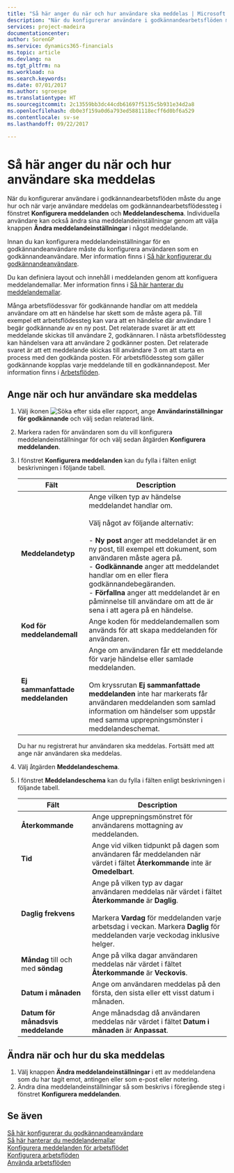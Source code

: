```yaml
---
title: "Så här anger du när och hur användare ska meddelas | Microsoft Docs"
description: "När du konfigurerar användare i godkännandearbetsflöden måste du ange hur och när varje användare meddelas om godkännandearbetsflödessteg i fönstret Konfigurera meddelanden och Meddelandeschema. Individuella användare kan också ändra sina meddelandeinställningar genom att välja knappen Ändra meddelandeinställningar i något meddelande."
services: project-madeira
documentationcenter: 
author: SorenGP
ms.service: dynamics365-financials
ms.topic: article
ms.devlang: na
ms.tgt_pltfrm: na
ms.workload: na
ms.search.keywords: 
ms.date: 07/01/2017
ms.author: sgroespe
ms.translationtype: HT
ms.sourcegitcommit: 2c13559bb3dc44cdb61697f5135c5b931e34d2a8
ms.openlocfilehash: db0e3f159a0d6a793ed5881118ecff6d0bf6a529
ms.contentlocale: sv-se
ms.lasthandoff: 09/22/2017

---
```

# <a name="how-to-specify-when-and-how-to-receive-notifications"></a>Så här anger du när och hur användare ska meddelas
När du konfigurerar användare i godkännandearbetsflöden måste du ange hur och när varje användare meddelas om godkännandearbetsflödessteg i fönstret **Konfigurera meddelanden** och **Meddelandeschema**. Individuella användare kan också ändra sina meddelandeinställningar genom att välja knappen **Ändra meddelandeinställningar** i något meddelande.  

 Innan du kan konfigurera meddelandeinställningar för en godkännandeanvändare måste du konfigurera användaren som en godkännandeanvändare. Mer information finns i [Så här konfigurerar du godkännandeanvändare](across-how-to-set-up-approval-users.md).  

 Du kan definiera layout och innehåll i meddelanden genom att konfiguera meddelandemallar. Mer information finns i [Så här hanterar du meddelandemallar](across-how-to-manage-notification-templates.md).  

 Många arbetsflödessvar för godkännande handlar om att meddela användare om att en händelse har skett som de måste agera på. Till exempel ett arbetsflödessteg kan vara att en händelse där användare 1 begär godkännande av en ny post. Det relaterade svaret är att ett meddelande skickas till användare 2, godkännaren. I nästa arbetsflödessteg kan händelsen vara att användare 2 godkänner posten. Det relaterade svaret är att ett meddelande skickas till användare 3 om att starta en process med den godkända posten. För arbetsflödessteg som gäller godkännande kopplas varje meddelande till en godkännandepost. Mer information finns i [Arbetsflöden](across-workflow.md).  

## <a name="specify-when-and-how-users-receive-notifications"></a>Ange när och hur användare ska meddelas  

1.  Välj ikonen ![Söka efter sida eller rapport](media/ui-search/search_small.png "ikonen Söka efter sida eller rapport"), ange **Användarinställningar för godkännande** och välj sedan relaterad länk.  
2.  Markera raden för användaren som du vill konfigurera meddelandeinställningar för och välj sedan åtgärden **Konfigurera meddelanden**.  
3.  I fönstret **Konfigurera meddelanden** kan du fylla i fälten enligt beskrivningen i följande tabell.  

    |Fält|Description|  
    |---------------------------------|---------------------------------------|  
    |**Meddelandetyp**|Ange vilken typ av händelse meddelandet handlar om.<br /><br /> Välj något av följande alternativ:<br /><br /> -   **Ny post** anger att meddelandet är en ny post, till exempel ett dokument, som användaren måste agera på.<br />-   **Godkännande** anger att meddelandet handlar om en eller flera godkännandebegäranden.<br />-   **Förfallna** anger att meddelandet är en påminnelse till användare om att de är sena i att agera på en händelse.|  
    |**Kod för meddelandemall**|Ange koden för meddelandemallen som används för att skapa meddelanden för användaren.|  
    |**Ej sammanfattade meddelanden**|Ange om användaren får ett meddelande för varje händelse eller samlade meddelanden.<br /><br /> Om kryssrutan **Ej sammanfattade meddelanden** inte har markerats får användaren meddelanden som samlad information om händelser som uppstår med samma upprepningsmönster i meddelandeschemat.|  

     Du har nu registrerat hur användaren ska meddelas. Fortsätt med att ange när användaren ska meddelas.  

4.  Välj åtgärden **Meddelandeschema**.  
5.  I fönstret **Meddelandeschema** kan du fylla i fälten enligt beskrivningen i följande tabell.  

    |Fält|Description|  
    |---------------------------------|---------------------------------------|  
    |**Återkommande**|Ange upprepningsmönstret för användarens mottagning av meddelanden.|  
    |**Tid**|Ange vid vilken tidpunkt på dagen som användaren får meddelanden när värdet i fältet **Återkommande** inte är **Omedelbart**.|  
    |**Daglig frekvens**|Ange på vilken typ av dagar användaren meddelas när värdet i fältet **Återkommande** är **Daglig**.<br /><br /> Markera **Vardag** för meddelanden varje arbetsdag i veckan. Markera **Daglig** för meddelanden varje veckodag inklusive helger.|  
    |**Måndag** till och med **söndag**|Ange på vilka dagar användaren meddelas när värdet i fältet **Återkommande** är **Veckovis**.|  
    |**Datum i månaden**|Ange om användaren meddelas på den första, den sista eller ett visst datum i månaden.|  
    |**Datum för månadsvis meddelande**|Ange månadsdag då användaren meddelas när värdet i fältet **Datum i månaden** är **Anpassat**.|  

## <a name="change-when-and-how-you-receive-notifications"></a>Ändra när och hur du ska meddelas  
1.  Välj knappen **Ändra meddelandeinställningar** i ett av meddelandena som du har tagit emot, antingen eller som e-post eller notering.  
2.  Ändra dina meddelandeinställningar så som beskrivs i föregående steg i fönstret **Konfigurera meddelanden**.  

## <a name="see-also"></a>Se även  
 [Så här konfigurerar du godkännandeanvändare](across-how-to-set-up-approval-users.md)   
 [Så här hanterar du meddelandemallar](across-how-to-manage-notification-templates.md)   
 [Konfigurera meddelanden för arbetsflödet](across-setting-up-workflow-notifications.md)   
 [Konfigurera arbetsflöden](across-set-up-workflows.md)   
 [Använda arbetsflöden](across-use-workflows.md)

